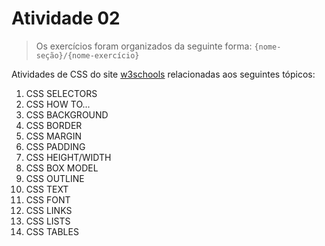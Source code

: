 # Atividade 02

> Os exercícios foram organizados da seguinte forma: `{nome-seção}/{nome-exercício}`

Atividades de CSS do site [w3schools](https://www.w3schools.com/css/exercise.asp?filename=exercise_selectors1) relacionadas aos seguintes tópicos:

1. CSS SELECTORS
2. CSS HOW TO...
3. CSS BACKGROUND
4. CSS BORDER
5. CSS MARGIN
6. CSS PADDING
7. CSS HEIGHT/WIDTH
8. CSS BOX MODEL
9. CSS OUTLINE
10. CSS TEXT
11. CSS FONT
12. CSS LINKS
13. CSS LISTS
14. CSS TABLES
